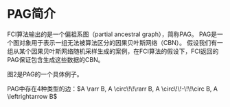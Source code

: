 # PAG简介

FCI算法输出的是一个偏祖系图（partial ancestral graph），简称PAG。
PAG是一个图对象用于表示一组无法被算法区分的因果贝叶斯网络（CBN）。
假设我们有一组从某个因果贝叶斯网络随机采样生成的案例，在FCI算法的假设下，FCI返回的PAG保证包含生成这些数据的CBN。

图2是PAG的一个具体例子。

PAG中存在4种类型的边：$A \rarr B, A \circ\!\!\rarr B, A \circ\!\!-\!\!\circ B, A \leftrightarrow B$